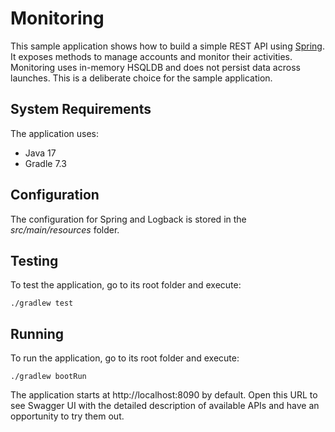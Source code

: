 # Monitoring

This sample application shows how to build a simple REST API using [Spring](https://spring.io). It exposes methods to manage accounts and monitor their activities. Monitoring uses in-memory HSQLDB and does not persist data across launches. This is a deliberate choice for the sample application.

## System Requirements

The application uses:

* Java 17
* Gradle 7.3

## Configuration

The configuration for Spring and Logback is stored in the *src/main/resources* folder.

## Testing

To test the application, go to its root folder and execute:

    ./gradlew test

## Running

To run the application, go to its root folder and execute:

    ./gradlew bootRun

The application starts at http://localhost:8090 by default. Open this URL to see Swagger UI with the detailed description of available APIs and have an opportunity to try them out.
